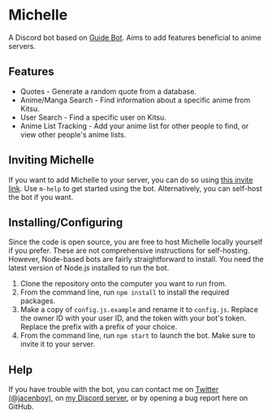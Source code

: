 # Michelle
A Discord bot based on [Guide Bot](https://github.com/AnIdiotsGuide/guidebot). Aims to add features beneficial to anime servers.

## Features
* Quotes - Generate a random quote from a database.
* Anime/Manga Search - Find information about a specific anime from Kitsu.
* User Search - Find a specific user on Kitsu.
* Anime List Tracking - Add your anime list for other people to find, or view other people's anime lists.

## Inviting Michelle
If you want to add Michelle to your server, you can do so using [this invite link](https://discordapp.com/oauth2/authorize?client_id=536935359775506444&scope=bot&permissions=379968). Use `m-help` to get started using the bot. Alternatively, you can self-host the bot if you want.

## Installing/Configuring
Since the code is open source, you are free to host Michelle locally yourself if you prefer. These are not comprehensive instructions for self-hosting. However, Node-based bots are fairly straightforward to install. You need the latest version of Node.js installed to run the bot.

1. Clone the repository onto the computer you want to run from.
2. From the command line, run `npm install` to install the required packages.
3. Make a copy of `config.js.example` and rename it to `config.js`. Replace the owner ID with your user ID, and the token with your bot's token. Replace the prefix with a prefix of your choice.
4. From the command line, run `npm start` to launch the bot. Make sure to invite it to your server.

## Help
If you have trouble with the bot, you can contact me on [Twitter (@jacenboy)](https://twitter.com/jacenboy), on [my Discord server](https://discord.gg/6wgy6jE), or by opening a bug report here on GitHub.